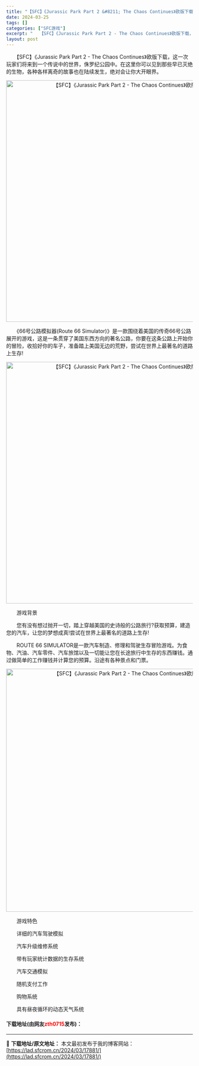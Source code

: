 ```yaml
---
title: "【SFC】《Jurassic Park Part 2 &#8211; The Chaos Continues》欧版下载"
date: 2024-03-25
tags: []
categories: ["SFC游戏"]
excerpt: "　　【SFC】《Jurassic Park Part 2 - The Chaos Continues》欧版下载，这一次玩家们将来到一个传说中的世界，侏罗纪公园中。在这里你可以见到那些早已灭绝的生物，各种各样离奇的故事也在陆续发生，绝对会让你大开眼界。 　　《66号公路模拟器(Route 66 Sim&hellip;"
layout: post
---
```


 <p>　　【SFC】《Jurassic Park Part 2 - The Chaos Continues》欧版下载，这一次玩家们将来到一个传说中的世界，侏罗纪公园中。在这里你可以见到那些早已灭绝的生物，各种各样离奇的故事也在陆续发生，绝对会让你大开眼界。</p> <p align="center"><img align="" border="0" src="https://lad.sfcrom.cn/wp-content/uploads/2024/03/20240324_6600bc9cd3426.png" width="652" alt="【SFC】《Jurassic Park Part 2 - The Chaos Continues》欧版下载" /></p> <p>　　《66号公路模拟器(Route 66 Simulator)》是一款围绕着美国的传奇66号公路展开的游戏，这是一条贯穿了美国东西方向的著名公路，你要在这条公路上开始你的冒险，收拾好你的车子，准备踏上美国无边的荒野，尝试在世界上最著名的道路上生存!</p> <p align="center"><img align="" border="0" src="https://lad.sfcrom.cn/wp-content/uploads/2024/03/20240324_6600bc9e0a678.png" width="652" alt="【SFC】《Jurassic Park Part 2 - The Chaos Continues》欧版下载" /></p> <p>　　游戏背景</p> <p>　　您有没有想过抛开一切，踏上穿越美国的史诗般的公路旅行?获取预算，建造您的汽车，让您的梦想成真!尝试在世界上最著名的道路上生存!</p> <p>　　ROUTE 66 SIMULATOR是一款汽车制造、修理和驾驶生存冒险游戏。为食物、汽油、汽车零件、汽车旅馆以及一切能让您在长途旅行中生存的东西赚钱。通过做简单的工作赚钱并计算您的预算。沿途有各种景点和门票。</p> <p align="center"><img align="" border="0" src="https://lad.sfcrom.cn/wp-content/uploads/2024/03/20240324_6600bc9f9f289.png" width="656" alt="【SFC】《Jurassic Park Part 2 - The Chaos Continues》欧版下载" /></p> <p>　　游戏特色</p> <p>　　详细的汽车驾驶模拟</p> <p>　　汽车升级维修系统</p> <p>　　带有玩家统计数据的生存系统</p> <p>　　汽车交通模拟</p> <p>　　随机支付工作</p> <p>　　购物系统</p> <p>　　具有昼夜循环的动态天气系统</p> <p><h4>下载地址(由网友<font color="red">zth0715</font>发布)：</h4></p> 

---
📖 **下载地址/原文地址：** 本文最初发布于我的博客网站：[https://lad.sfcrom.cn/2024/03/17881/](https://lad.sfcrom.cn/2024/03/17881/)
